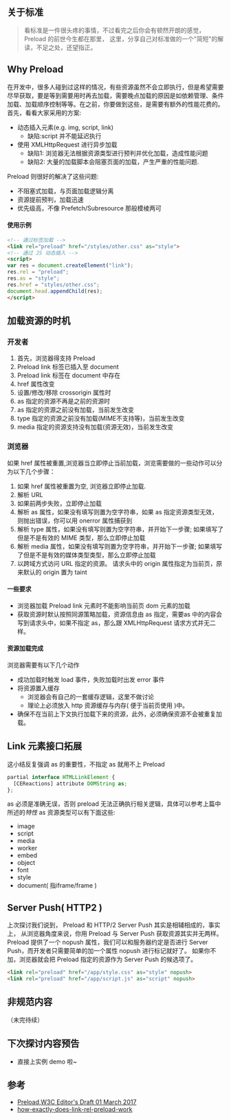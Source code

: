 ## 关于标准
> 看标准是一件很头疼的事情，不过看完之后你会有顿然开朗的感觉，Preload 的前世今生都在那里，
这里，分享自己对标准做的一个"简短"的解读，不足之处，还望指正。

## Why Preload 
在开发中，很多人碰到过这样的情况，有些资源虽然不会立即执行，但是希望需要尽早获取，要是等到需要用时再去加载，需要晚点加载的原因是如依赖管理、条件加载、加载顺序控制等等。在之前，你要做到这些，是需要有额外的性能花费的。
首先，看看大家采用的方案:
* 动态插入元素(e.g. img, script, link)
  + 缺陷:script 并不能延迟执行
* 使用 XMLHttpRequest 进行异步加载
  + 缺陷1: 浏览器无法根据资源类型进行预判并优化加载，造成性能问题
  + 缺陷2: 大量的加载脚本会阻塞页面的加载，产生严重的性能问题.
  
Preload 则很好的解决了这些问题:
* 不阻塞式加载，与页面加载逻辑分离
* 资源提前预判，加载迅速
* 优先级高，不像 Prefetch/Subresource 那般模棱两可

#### 使用示例
```html
<!-- 通过标签加载 -->
<link rel="preload" href="/styles/other.css" as="style">
<!-- 通过 JS 动态插入 -->
<script>
var res = document.createElement("link");
res.rel = "preload";
res.as = "style";
res.href = "styles/other.css";
document.head.appendChild(res);
</script>
```

## 加载资源的时机
### 开发者
1. 首先，浏览器得支持 Preload
2. Preload link 标签已插入至 document
3. Preload link 标签在 document 中存在
4. href 属性改变
5. 设置/修改/移除 crossorigin 属性时
6. as 指定的资源不再是之前的资源时
7. as 指定的资源之前没有加载，当前发生改变
8. type 指定的资源之前没有加载(MIME不支持等)，当前发生改变
9. media 指定的资源支持没有加载(资源无效)，当前发生改变

### 浏览器
如果 href 属性被重置,浏览器当立即停止当前加载，浏览需要做的一些动作可以分为以下几个步骤：
1. 如果 href 属性被重置为空, 浏览器立即停止加载.
2. 解析 URL
3. 如果前两步失败，立即停止加载
4. 解析 as 属性，如果没有填写则置为空字符串，如果 as 指定资源类型无效，则抛出错误，你可以用 onerror 属性捕获到
5. 解析 type 属性，如果没有填写则置为空字符串，并开始下一步骤; 如果填写了但是不是有效的 MIME 类型，那么立即停止加载
6. 解析 media 属性，如果没有填写则置为空字符串，并开始下一步骤; 如果填写了但是不是有效的媒体类型类型，那么立即停止加载
7. 以跨域方式访问 URL 指定的资源。 请求头中的 origin 属性指定为当前页，原来默认的 origin 置为 taint

#### 一些要求  
* 浏览器加载 Preload link 元素时不能影响当前页 dom 元素的加载
* 获取资源时默认按照同源策略加载，资源信息由 as 指定，需要as 中的内容会写到请求头中，如果不指定 as，那么跟 XMLHttpRequest 请求方式并无二样。

#### 资源加载完成
浏览器需要有以下几个动作
* 成功加载时触发 load 事件，失败加载时出发 error 事件
* 将资源置入缓存
  + 浏览器会有自己的一套缓存逻辑，这里不做讨论
  + 理论上必须放入 http 资源缓存与内存( 便于当前页使用 )中。
* 确保不在当前上下文执行加载下来的资源，此外，必须确保资源不会被重复加载。

## Link 元素接口拓展
这小结反复强调 as 的重要性，不指定 as 就用不上 Preload
```javascript
partial interface HTMLLinkElement {
  [CEReactions] attribute DOMString as;
};
```
as 必须是准确无误，否则 preload 无法正确执行相关逻辑，具体可以参考上篇中所述的*特性*
as 资源类型可以有下面这些:
* image
* script 
* media
* worker
* embed
* object
* font 
* style
* document( 指iframe/frame )

## Server Push( HTTP2 )
上次探讨我们说到， Preload 和 HTTP/2 Server Push 其实是相辅相成的，事实上，
从浏览器角度来说，你用 Preload 与 Server Push 获取资源其实并无两样。
Preload 提供了一个 nopush 属性，我们可以和服务器约定是否进行 Server Push，而开发者只需要简单的加一个属性 nopush 进行标记就好了。
如果你不加，浏览器就会把 Preload 指定的资源作为 Server Push 的候选项了。
``` html
<link rel="preload" href="/app/style.css" as="style" nopush>
<link rel="preload" href="/app/script.js" as="script" nopush>
```

## 非规范内容
（未完待续）

## 下次探讨内容预告
* 直接上实例 demo 啦~


## 参考
* [Preload,W3C Editor's Draft 01 March 2017](https://w3c.github.io/preload/)
* [how-exactly-does-link-rel-preload-work](http://stackoverflow.com/questions/36641137/how-exactly-does-link-rel-preload-work)
